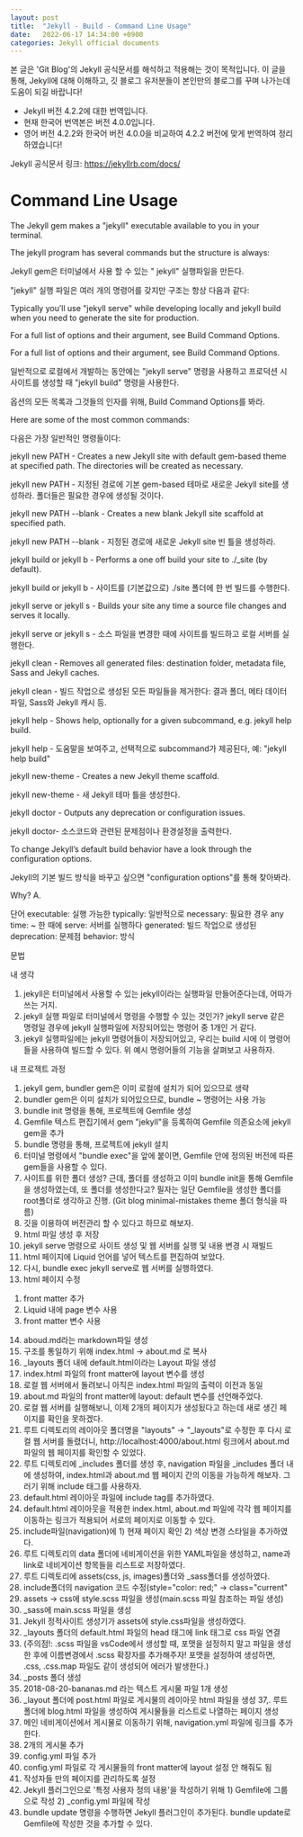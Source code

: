 ```yaml
---
layout: post
title:  "Jekyll - Build - Command Line Usage"
date:   2022-06-17 14:34:00 +0900
categories: Jekyll official documents
---
```

본 글은 'Git Blog'의 Jekyll 공식문서를 해석하고 적용해는 것이 목적입니다.
이 글을 통해, Jekyll에 대해 이해하고, 깃 블로그 유저분들이 본인만의 블로그를 꾸며 나가는데 도움이 되길 바랍니다!
* Jekyll 버전 4.2.2에 대한 번역입니다.
* 현재 한국어 번역본은 버전 4.0.0입니다. 
* 영어 버전 4.2.2와 한국어 버전 4.0.0을 비교하여 4.2.2 버전에 맞게 번역하여 정리하였습니다!

Jekyll 공식문서 링크: 
    https://jekyllrb.com/docs/

# Command Line Usage

The Jekyll gem makes a "jekyll" executable available to you in your terminal.

The jekyll program has several commands but the structure is always:

<!--
jekyll command [argument] [option] [argument_to_option]

Examples:
    jekyll new site/ --blank
    jekyll serve --config _alternative_config.yml
-->

Jekyll gem은 터미널에서 사용 할 수 있는 " jekyll" 실행파일을 만든다.

"jekyll" 실행 파일은 여러 개의 명령어를 갖지만 구조는 항상 다음과 같다:

<!--
jekyll command [argument] [option] [argument_to_option]

Examples:
    jekyll new site/ --blank
    jekyll serve --config _alternative_config.yml
-->

Typically you’ll use "jekyll serve" while developing locally and jekyll build when you need to generate the site for production.

For a full list of options and their argument, see Build Command Options.

For a full list of options and their argument, see Build Command Options.

일반적으로 로컬에서 개발하는 동안에는 "jekyll serve" 명령을 사용하고 프로덕션 시 사이트를 생성할 때 "jekyll build" 명령을 사용한다.

옵션의 모든 목록과 그것들의 인자를 위해, Build Command Options를 봐라.

Here are some of the most common commands:

다음은 가장 일반적인 명령들이다:

jekyll new PATH - Creates a new Jekyll site with default gem-based theme at specified path. The directories will be created as necessary.

jekyll new PATH - 지정된 경로에 기본 gem-based 테마로 새로운 Jekyll site를 생성하라. 폴더들은 필요한 경우에 생성될 것이다.

jekyll new PATH --blank - Creates a new blank Jekyll site scaffold at specified path.

jekyll new PATH --blank - 지정된 경로에 새로운 Jekyll site 빈 틀을 생성하라.

jekyll build or jekyll b - Performs a one off build your site to ./_site (by default).

jekyll build or jekyll b - 사이트를 (기본값으로) ./site 폴더에 한 번 빌드를 수행한다.

jekyll serve or jekyll s - Builds your site any time a source file changes and serves it locally.

jekyll serve or jekyll s - 소스 파일을 변경한 때에 사이트를 빌드하고 로컬 서버를 실행한다.

jekyll clean - Removes all generated files: destination folder, metadata file, Sass and Jekyll caches.

jekyll clean - 빌드 작업으로 생성된 모든 파일들을 제거한다: 결과 폴더, 메타 데이터 파일, Sass와 Jekyll 캐시 등.

jekyll help - Shows help, optionally for a given subcommand, e.g. jekyll help build.

jekyll help - 도움말을 보여주고, 선택적으로 subcommand가 제공된다, 예: "jekyll help build"

jekyll new-theme - Creates a new Jekyll theme scaffold.

jekyll new-theme - 새 Jekyll 테마 틀을 생성한다.

jekyll doctor - Outputs any deprecation or configuration issues.

jekyll doctor- 소스코드와 관련된 문제점이나 환경설정을 출력한다.

To change Jekyll’s default build behavior have a look through the configuration options.

Jekyll의 기본 빌드 방식을 바꾸고 싶으면 "configuration options"를 통해 찾아봐라.

Why? 
A. 



단어
executable: 실행 가능한
typically: 일반적으로
necessary: 필요한 경우
any time: ~ 한 때에
serve: 서버를 실행하다
generated: 빌드 작업으로 생성된
deprecation: 문제점
behavior: 방식


문법

내 생각
1. jekyll은 터미널에서 사용할 수 있는 jekyll이라는 실행파일 만들어준다는데, 어따가 쓰는 거지.
2. jekyll 실행 파일로 터미널에서 명령을 수행할 수 있는 것인가?
jekyll serve 같은 명령일 경우에 jekyll 실행파일에 저장되어있는 명령어 중 1개인 거 같다.
3. jekyll 실행파일에는 jekyll 명령어들이 저장되어있고, 우리는 build 시에 이 명령어들을 사용하여 빌드할 수 있다.
위 예시 명령어들의 기능을 살펴보고 사용하자.


내 프로젝트 과정
1. jekyll gem, bundler gem은 이미 로컬에 설치가 되어 있으므로 생략
2. bundler gem은 이미 설치가 되어있으므로, bundle ~ 명령어는 사용 가능
3. bundle init 명령을 통해, 프로젝트에 Gemfile 생성
4. Gemfile 텍스트 편집기에서 gem "jekyll"을 등록하여 Gemfile 의존요소에 jekyll gem을 추가
5. bundle 명령을 통해, 프로젝트에 jekyll 설치
6. 터미널 명령에서 "bundle exec"을 앞에 붙이면, Gemfile 안에 정의된 버전에 따른 gem들을 사용할 수 있다.
7. 사이트를 위한 폴더 생성? 근데, 폴더를 생성하고 이미 bundle init을 통해 Gemfile을 생성하였는데, 또 폴더를 생성한다고? 필자는 일단 Gemfile을 생성한 폴더를 root폴더로 생각하고 진행.
    (Git blog minimal-mistakes theme 폴더 형식을 따름)
8. 깃을 이용하여 버전관리 할 수 있다고 하므로 해보자.
9. html 파일 생성 후 저장
10. jekyll serve 명령으로 사이트 생성 및 웹 서버를 실행 및 내용 변경 시 재빌드
11. html 페이지에 Liquid 언어를 넣어 텍스트를 편집하여 보았다.
12. 다시, bundle exec jekyll serve로 웹 서버를 실행하였다.
13. html 페이지 수정
  1) front matter 추가
  2) Liquid 내에 page 변수 사용
  3) front matter 변수 사용
14. aboud.md라는 markdown파일 생성
15. 구조를 통일하기 위해 index.html -> about.md 로 복사
16. _layouts 폴더 내에 default.html이라는 Layout 파일 생성
17. index.html 파일의 front matter에 layout 변수를 생성
18. 로컬 웹 서버에서 돌려보니 아직은 index.html 파일의 출력이 이전과 동일
19. about.md 파일의 front matter에 layout: default 변수를 선언해주었다.
20. 로컬 웹 서버를 실행해보니, 이제 2개의 페이지가 생성됬다고 하는데 새로 생긴 페이지를 확인을 못하겠다.
21. 루트 디렉토리의 레이아웃 폴더명을 "layouts" -> "_layouts"로 수정한 후 다시 로컬 웹 서버를 돌렸더니,
http://localhost:4000/about.html 링크에서 about.md 파일의 웹 페이지를 확인할 수 있었다.
22. 루트 디렉토리에 _includes 폴더를 생성 후, navigation 파일을 _includes 폴더 내에 생성하여,
index.html과 about.md 웹 페이지 간의 이동을 가능하게 해보자. 그러기 위해 include 태그를 사용하자.
23. default.html 레이아웃 파일에 include tag를 추가하였다.
24. default.html 레이아웃을 적용한 index.html, about.md 파일에 각각 웹 페이지를 이동하는 링크가 적용되어 서로의 페이지로 이동할 수 있다.
25. include파일(navigation)에 1) 현재 페이지 확인 2) 색상 변경 스타일을 추가하였다.
26. 루트 디렉토리의 data 폴더에 네비게이션을 위한 YAML파일을 생성하고, name과 link로 네비게이션 항목들을 리스트로 저장하였다.
27. 루트 디렉토리에 assets(css, js, images)폴더와 _sass폴더를 생성하였다.
28. include폴더의 navigation 코드 수정(style="color: red;" -> class="current"
29. assets -> css에 style.scss 파일을 생성(main.scss 파일 참조하는 파일 생성)
30. _sass에 main.scss 파일을 생성
31. Jekyll 정적사이트 생성기가 assets에 style.css파일을 생성하였다.
32. _layouts 폴더의 default.html 파일의 head 태그에 link 태그로 css 파일 연결
33. (주의점!: .scss 파일을 vsCode에서 생성할 때, 포맷을 설정하지 말고 파일을 생성한 후에 이름변경에서 .scss 확장자를 추가해주자! 포맷을 설정하여 생성하면, .css, .css.map 파일도 같이 생성되어 에러가 발생한다.)
34. _posts 폴더 생성
35. 2018-08-20-bananas.md 라는 텍스트 게시물 파일 1개 생성
36. _layout 폴더에 post.html 파일로 게시물의 레이아웃 html 파일을 생성
37,. 루트 폴더에 blog.html 파일을 생성하여 게시물들을 리스트로 나열하는 페이지 생성
38. 메인 네비게이션에서 게시물로 이동하기 위해, navigation.yml 파일에 링크를 추가한다.
39. 2개의 게시물 추가
40. config.yml 파일 추가
41. config.yml 파일로 각 게시물들의 front matter에 layout 설정 안 해줘도 됨
42. 작성자들 만의 페이지를 관리하도록 설정
43. Jekyll 플러그인으로 '특정 사용자 정의 내용'을 작성하기 위해 1) Gemfile에 그룹으로 작성 2) _config.yml 파일에 작성
44. bundle update 명령을 수행하면 Jekyll 플러그인이 추가된다. bundle update로 Gemfile에 작성한 것을 추가할 수 있다.
